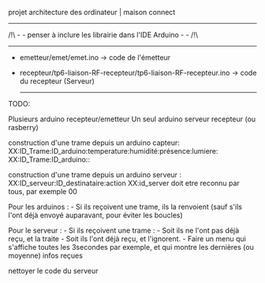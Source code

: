 projet architecture des ordinateur | maison connect

   - - - - - - - - - - - - - - - - - - - - - - - - - - - - - - 
/!\ - - penser à inclure les librairie dans l'IDE Arduino - - /!\
   - - - - - - - - - - - - - - - - - - - - - - - - - - - - - - 
   
- emetteur/emet/emet.ino -> code de l'émetteur

- recepteur/tp6-liaison-RF-recepteur/tp6-liaison-RF-recepteur.ino -> code du recepteur (Serveur)

   - - - - - - - - - - - - - - - - - - - - - - - - - - - - - - 

TODO:

Plusieurs arduino recepteur/emetteur
Un seul arduino serveur recepteur (ou rasberry)


construction d'une trame depuis un arduino capteur:
XX:ID_Trame:ID_arduino:temperature:humidité:présence:lumiere:
XX:ID_Trame:ID_arduino::

construction d'une trame depuis un arduino serveur :
XX:ID_serveur:ID_destinataire:action
XX:id_server doit etre reconnu par tous, par exemple 00

Pour les arduinos : 
    - Si ils reçoivent une trame, ils la renvoient (sauf s'ils l'ont déjà envoyé auparavant, pour éviter les boucles)

Pour le serveur : 
    - Si ils reçoivent une trame :
        - Soit ils ne l'ont pas déjà reçu, et la traite
        - Soit ils l'ont déjà reçu, et l'ignorent.
    - Faire un menu qui s'affiche toutes les 3secondes par exemple, et qui montre les dernières (ou moyenne) infos reçues

nettoyer le code du serveur
